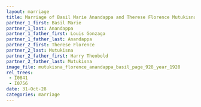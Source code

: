 ```yaml
---
layout: marriage
title: Marriage of Basil Marie Anandappa and Therese Florence Mutukisna
partner_1_first: Basil Marie
partner_1_last: Anandappa
partner_1_father_first: Louis Gonzaga
partner_1_father_last: Anandappa
partner_2_first: Therese Florence
partner_2_last: Mutukisna
partner_2_father_first: Harry Theobold
partner_2_father_last: Mutukisna
image_file: mutukisna_florence_anandappa_basil_page_928_year_1928
rel_trees:
 - I0841
 - I0756
date: 31-Oct-28
categories: marriage
---
```


